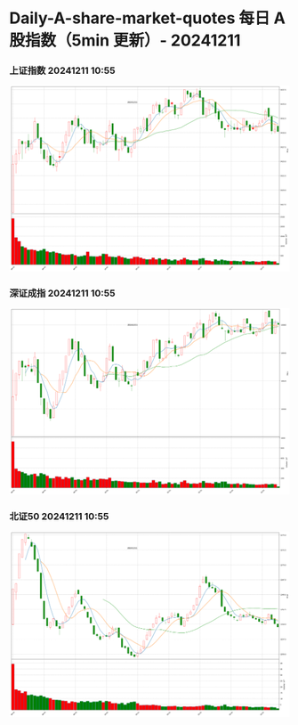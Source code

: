 
# Daily-A-share-market-quotes 每日 A 股指数（5min 更新）- 20241211

### 上证指数 20241211 10:55
![](./fig/2024/12/20241211-sh000001.png)

### 深证成指 20241211 10:55
![](./fig/2024/12/20241211-sz399001.png)

### 北证50 20241211 10:55
![](./fig/2024/12/20241211-bj899050.png)
